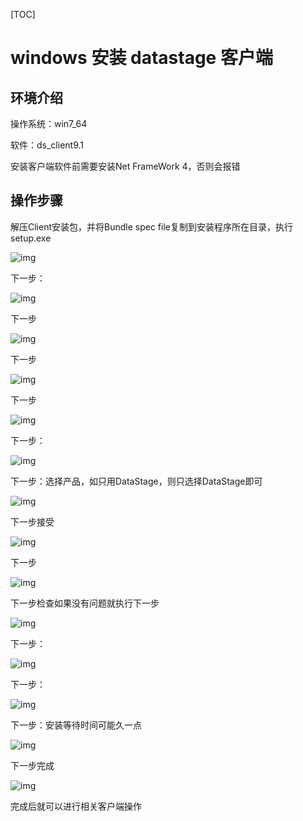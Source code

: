 [TOC]

# windows 安装 datastage 客户端

## 环境介绍

操作系统：win7_64

软件：ds_client9.1

安装客户端软件前需要安装Net FrameWork 4，否则会报错



## 操作步骤



解压Client安装包，并将Bundle spec file复制到安装程序所在目录，执行setup.exe

![img](../img_src/0-20180726-11-datastage.png)

下一步：


![img](../img_src/B207068AA143475D972A9BBD3CDCF8CE/clipboard.png)

下一步

![img](../img_src/B7704F6233874228A79AF2051C465703/clipboard.png)

下一步

![img](../img_src/F78AB0921D7F4836AD6AE30C927635C9/clipboard.png)

下一步

![img](../img_src/E7CD9141EEB7409F87078824B61E8882/clipboard.png)

下一步：

![img](../img_src/14F7C6EF5C6545D5B6349E53D5F7B728/clipboard.png)

下一步：选择产品，如只用DataStage，则只选择DataStage即可

![img](../img_src/3FFFF636178C4F0898E248B1528AA607/clipboard.png)

下一步接受

![img](../img_src/2A9E15AABF6743EEACD2CA6E61E0A7B5/clipboard.png)

下一步

![img](../img_src/4C5D53346C9C47D4804FCD51967E3E0B/clipboard.png)

下一步检查如果没有问题就执行下一步

![img](../img_src/BE3AE69057864831A55BC1CCFFC1CD47/clipboard.png)

下一步：

![img](../img_src/4A31C4DFC322400F95DCAF6169753AC6/clipboard.png)

下一步：

![img](../img_src/2FE2E947ACCA40B68E8F5245B6278452/clipboard.png)

下一步：安装等待时间可能久一点

![img](../img_src/9BCF28FC09CB44E79655DCBD28D725F2/clipboard.png)

下一步完成

![img](../img_src/A01C84C6E5874D4BBE8113E3889FB670/clipboard.png)

完成后就可以进行相关客户端操作